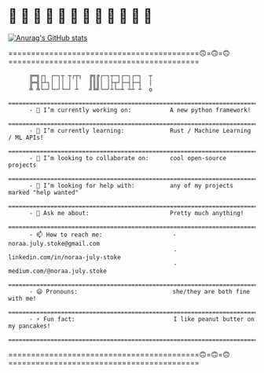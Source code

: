 # 🪷 🪷 🪷 🪷 🪷 🪷 🪷 🪷 🪷 🪷 🪷 🪷 

<!--
**noraa-july-stoke/noraa-july-stoke** is a ✨ _special_ ✨ repository because its `README.md` (this file) appears on your GitHub profile.

### - 🔭 I’m currently working on: A new python framework!
### - 🌱 I’m currently learning: Rust / Machine Learning / ML APIs!
### - 👯 I’m looking to collaborate on: cool open-source projects
### - 🤔 I’m looking for help with: any of my projects marked "help wanted"
### - 💬 Ask me about: Pretty much anything!
### - 📫 How to reach me: noraa.july.stoke@gmail.com
### - 😄 Pronouns: she/they are both fine with me!
### - ⚡ Fun fact: I like peanut butter on my pancakes!

-->



[![Anurag's GitHub stats](https://github-readme-stats.vercel.app/api?username=noraa-july-stoke&count_private=true&theme=cobalt)](https://github.com/anuraghazra/github-readme-stats)


==========================================🙃=🙃=🙃==========================================
```
      ╔═╗┌┐ ┌─┐┬ ┬┌┬┐  ╔╗╔┌─┐┬─┐┌─┐┌─┐  ┬
      ╠═╣├┴┐│ ││ │ │   ║║║│ │├┬┘├─┤├─┤  │
      ╩ ╩└─┘└─┘└─┘ ┴   ╝╚╝└─┘┴└─┴ ┴┴ ┴  o
      ====================================================================================
      - 🔭 I’m currently working on:           A new python framework!
      ====================================================================================
      - 🌱 I’m currently learning:             Rust / Machine Learning / ML APIs!
      ====================================================================================
      - 👯 I’m looking to collaborate on:      cool open-source projects
      ====================================================================================
      - 🤔 I’m looking for help with:          any of my projects marked "help wanted"
      ====================================================================================
      - 💬 Ask me about:                       Pretty much anything!
      ====================================================================================
      - 📫 How to reach me:                    - noraa.july.stoke@gmail.com
                                               - linkedin.com/in/noraa-july-stoke
                                               - medium.com/@noraa.july.stoke
      ====================================================================================
      - 😄 Pronouns:                           she/they are both fine with me!
      ====================================================================================
      - ⚡ Fun fact:                            I like peanut butter on my pancakes!
      ====================================================================================
```
==========================================🙃=🙃=🙃==========================================
